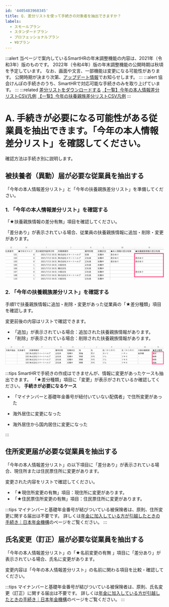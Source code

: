 ```yaml
---
id: '4405483960345'
title: Q. 差分リストを使って手続きの対象者を抽出できますか？
labels:
  - スモールプラン
  - スタンダードプラン
  - プロフェッショナルプラン
  - ¥0プラン
---
```

:::alert
当ページで案内しているSmartHRの年末調整機能の内容は、2021年（令和3年）版のものです。
2022年（令和4年）版の年末調整機能の公開時期は秋頃を予定しています。
なお、画面や文言、一部機能は変更になる可能性があります。
公開時期が決まり次第、[アップデート情報](https://smarthr.jp/update)でお知らせします。
:::
:::alert
協会けんぽの手続きのうち、SmartHRで対応可能な手続きのみを取り上げています。
:::
:::related
[差分リストをダウンロードする](https://knowledge.smarthr.jp/hc/ja/articles/4405171704985/)
[【一覧】今年の本人情報差分リストCSV凡例](https://knowledge.smarthr.jp/hc/ja/articles/4405362292121)
[【一覧】今年の扶養親族差分リストCSV凡例](https://knowledge.smarthr.jp/hc/ja/articles/4405362296089)
:::

# A. 手続きが必要になる可能性がある従業員を抽出できます。「今年の本人情報差分リスト」を確認してください。

確認方法は手続き別に説明します。

## 被扶養者（異動）届が必要な従業員を抽出する

「今年の本人情報差分リスト」と「今年の扶養親族差分リスト」を準備してください。

### 1\. 「今年の本人情報差分リスト」を確認する

「★扶養親族情報の差分有無」項目を確認してください。

「差分あり」が表示されている場合、従業員の扶養親族情報に追加・削除・変更があります。

![](./_____________________1_______________202108181901.png)

### 2\. 「今年の扶養親族差分リスト」を確認する

手順1で扶養親族情報に追加・削除・変更があった従業員の「★差分種類」項目を確認します。

変更前後の内容はリストで確認できます。

- 「追加」が表示されている場合：追加された扶養親族情報があります。
- 「削除」が表示されている場合：削除された扶養親族情報があります。

![](./mceclip0.png)

:::tips
SmartHRで手続きの作成はできませんが、情報に変更があったケースも抽出できます。
「★差分種類」項目に「変更」が表示がされているか確認してください。
**手続きが必要になるケース**
- 「マイナンバーと基礎年金番号が紐付いていない配偶者」で住所変更があった
    
- 海外居住に変更になった
    
- 海外居住から国内居住に変更になった
    
:::

## 住所変更届が必要な従業員を抽出する

「今年の本人情報差分リスト」の以下項目に「差分あり」が表示されている場合、現住所または住民票住所に変更があります。

変更された内容をリストで確認してください。

- 「★現住所変更の有無」項目：現住所に変更があります。
- 「★住民票住所変更の有無」項目：住民票住所に変更があります。

:::tips
マイナンバーと基礎年金番号が結びついている被保険者は、原則、住所変更に関する届出は不要です。
詳しくは[年金に加入している方が引越したときの手続き｜日本年金機構](https://www.nenkin.go.jp/service/kokunen/kanyu/20120406.html)のページをご覧ください。
:::

## 氏名変更（訂正）届が必要な従業員を抽出する

「今年の本人情報差分リスト」の「★名前変更の有無 」項目に「差分あり」が表示されている場合、氏名に変更があります。

変更内容は「今年の本人情報差分リスト」の名前に関わる項目を比較・確認してください。

:::tips
マイナンバーと基礎年金番号が結びついている被保険者は、原則、氏名変更（訂正）に関する届出は不要です。
詳しくは[年金に加入している方が引越したときの手続き｜日本年金機構](https://www.nenkin.go.jp/service/kokunen/kanyu/20120406.html)のページをご覧ください。
:::

